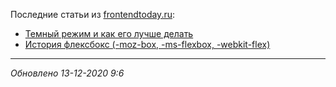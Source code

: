 Последние статьи из [frontendtoday.ru](https://frontendtoday.ru/):
- [Темный режим и как его лучше делать](https://frontendtoday.ru/articles/dark-mode-best-practice/)
- [История флексбокс (-moz-box, -ms-flexbox, -webkit-flex)](https://frontendtoday.ru/articles/flexbox-history/)
---
 *Обновлено 13-12-2020 9:6*